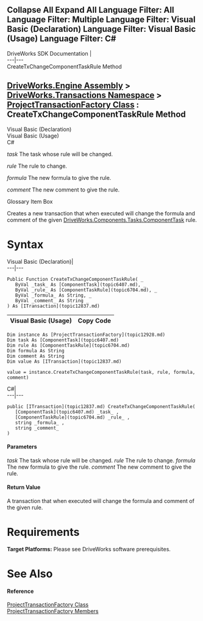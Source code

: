 Collapse All Expand All Language Filter: All  Language Filter: Multiple  Language Filter: Visual Basic (Declaration) Language Filter: Visual Basic (Usage) Language Filter: C#  
---  
DriveWorks SDK Documentation  |   
---|---  
CreateTxChangeComponentTaskRule Method   
  
[DriveWorks.Engine Assembly](topic2156.md) > [DriveWorks.Transactions Namespace](topic12835.md) > [ProjectTransactionFactory Class](topic12928.md) : CreateTxChangeComponentTaskRule Method  
---  
  
Visual Basic (Declaration)    
Visual Basic (Usage)    
C# 

_task_
    The task whose rule will be changed.

_rule_
    The rule to change.

_formula_
    The new formula to give the rule.

_comment_
    The new comment to give the rule.

Glossary Item Box

Creates a new transaction that when executed will change the formula and comment of the given [DriveWorks.Components.Tasks.ComponentTask](topic6407.md) rule. 

# Syntax

Visual Basic (Declaration)|   
---|---  
      
    
    Public Function CreateTxChangeComponentTaskRule( _
       ByVal _task_ As [ComponentTask](topic6407.md), _
       ByVal _rule_ As [ComponentTaskRule](topic6704.md), _
       ByVal _formula_ As String, _
       ByVal _comment_ As String _
    ) As [ITransaction](topic12837.md)  
  
Visual Basic (Usage)| Copy Code  
---|---  
      
    
    Dim instance As [ProjectTransactionFactory](topic12928.md)
    Dim task As [ComponentTask](topic6407.md)
    Dim rule As [ComponentTaskRule](topic6704.md)
    Dim formula As String
    Dim comment As String
    Dim value As [ITransaction](topic12837.md)
     
    value = instance.CreateTxChangeComponentTaskRule(task, rule, formula, comment)  
  
C#|   
---|---  
      
    
    public [ITransaction](topic12837.md) CreateTxChangeComponentTaskRule( 
       [ComponentTask](topic6407.md) _task_ ,
       [ComponentTaskRule](topic6704.md) _rule_ ,
       string _formula_ ,
       string _comment_
    )  
  
#### Parameters

 _task_
    The task whose rule will be changed.
_rule_
    The rule to change.
_formula_
    The new formula to give the rule.
_comment_
    The new comment to give the rule.

#### Return Value

A transaction that when executed will change the formula and comment of the given rule.

# Requirements

**Target Platforms:** Please see DriveWorks software prerequisites.

# See Also

#### Reference

[ProjectTransactionFactory Class](topic12928.md)   
[ProjectTransactionFactory Members](topic12929.md)


